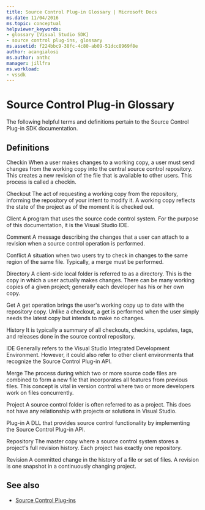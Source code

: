 ```yaml
---
title: Source Control Plug-in Glossary | Microsoft Docs
ms.date: 11/04/2016
ms.topic: conceptual
helpviewer_keywords:
- glossary [Visual Studio SDK]
- source control plug-ins, glossary
ms.assetid: f224bbc9-38fc-4c80-ab09-51dcc8969f8e
author: acangialosi
ms.author: anthc
manager: jillfra
ms.workload:
- vssdk
---
```

# Source Control Plug-in Glossary
The following helpful terms and definitions pertain to the Source Control Plug-in SDK documentation.

## Definitions
 Checkin
 When a user makes changes to a working copy, a user must send changes from the working copy into the central source control repository. This creates a new revision of the file that is available to other users. This process is called a checkin.

 Checkout
 The act of requesting a working copy from the repository, informing the repository of your intent to modify it. A working copy reflects the state of the project as of the moment it is checked out.

 Client
 A program that uses the source code control system. For the purpose of this documentation, it is the Visual Studio IDE.

 Comment
 A message describing the changes that a user can attach to a revision when a source control operation is performed.

 Conflict
 A situation when two users try to check in changes to the same region of the same file. Typically, a merge must be performed.

 Directory
 A client-side local folder is referred to as a directory. This is the copy in which a user actually makes changes. There can be many working copies of a given project; generally each developer has his or her own copy.

 Get
 A get operation brings the user's working copy up to date with the repository copy. Unlike a checkout, a get is performed when the user simply needs the latest copy but intends to make no changes.

 History
 It is typically a summary of all checkouts, checkins, updates, tags, and releases done in the source control repository.

 IDE
 Generally refers to the Visual Studio Integrated Development Environment. However, it could also refer to other client environments that recognize the Source Control Plug-in API.

 Merge
 The process during which two or more source code files are combined to form a new file that incorporates all features from previous files. This concept is vital in version control where two or more developers work on files concurrently.

 Project
 A source control folder is often referred to as a project. This does not have any relationship with projects or solutions in Visual Studio.

 Plug-in
 A DLL that provides source control functionality by implementing the Source Control Plug-in API.

 Repository
 The master copy where a source control system stores a project's full revision history. Each project has exactly one repository.

 Revision
 A committed change in the history of a file or set of files. A revision is one snapshot in a continuously changing project.

## See also
- [Source Control Plug-ins](../extensibility/source-control-plug-ins.md)
